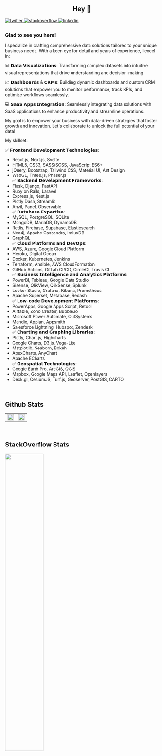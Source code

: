 ## <div align="center">Hey 👋</div>  
  

<a href="https://twitter.com/zenalytiks" target="_blank">
<img src=https://img.shields.io/badge/twitter-%2300acee.svg?&style=for-the-badge&logo=twitter&logoColor=white alt=twitter style="margin-bottom: 5px;" />
</a>
<a href="https://stackoverflow.com/users/19249238/waleed-malik" target="_blank">
<img src=https://img.shields.io/badge/stackoverflow-%23F28032.svg?&style=for-the-badge&logo=stackoverflow&logoColor=white alt=stackoverflow style="margin-bottom: 5px;" />
</a>
<a href="https://www.linkedin.com/company/zenalytiks/" target="_blank">
<img src=https://img.shields.io/badge/linkedin-%231E77B5.svg?&style=for-the-badge&logo=linkedin&logoColor=white alt=linkedin style="margin-bottom: 5px;" />
</a>  
  



### Glad to see you here!  
I specialize in crafting comprehensive data solutions tailored to your unique business needs. With a keen eye for detail and years of experience, I excel in:<br>

📊 𝗗𝗮𝘁𝗮 𝗩𝗶𝘀𝘂𝗮𝗹𝗶𝘇𝗮𝘁𝗶𝗼𝗻𝘀: Transforming complex datasets into intuitive visual representations that drive understanding and decision-making.<br>

📈 𝗗𝗮𝘀𝗵𝗯𝗼𝗮𝗿𝗱𝘀 & 𝗖𝗥𝗠𝘀: Building dynamic dashboards and custom CRM solutions that empower you to monitor performance, track KPIs, and optimize workflows seamlessly.<br>

💻 𝗦𝗮𝗮𝗦 𝗔𝗽𝗽𝘀 𝗜𝗻𝘁𝗲𝗴𝗿𝗮𝘁𝗶𝗼𝗻: Seamlessly integrating data solutions with SaaS applications to enhance productivity and streamline operations.<br>

My goal is to empower your business with data-driven strategies that foster growth and innovation. Let's collaborate to unlock the full potential of your data!<br>

My skillset:<br>

✅ 𝗙𝗿𝗼𝗻𝘁𝗲𝗻𝗱 𝗗𝗲𝘃𝗲𝗹𝗼𝗽𝗺𝗲𝗻𝘁 𝗧𝗲𝗰𝗵𝗻𝗼𝗹𝗼𝗴𝗶𝗲𝘀:<br>
- React.js, Next.js, Svelte<br>
- HTML5, CSS3, SASS/SCSS, JavaScript ES6+<br>
- jQuery, Bootstrap, Tailwind CSS, Material UI, Ant Design<br>
- WebGL, Three.js, Phaser.js<br>
✅ 𝗕𝗮𝗰𝗸𝗲𝗻𝗱 𝗗𝗲𝘃𝗲𝗹𝗼𝗽𝗺𝗲𝗻𝘁 𝗙𝗿𝗮𝗺𝗲𝘄𝗼𝗿𝗸𝘀:<br>
- Flask, Django, FastAPI<br>
- Ruby on Rails, Laravel<br>
- Express.js, Nest.js<br>
- Plotly Dash, Streamlit<br>
- Anvil, Panel, Observable<br>
✅ 𝗗𝗮𝘁𝗮𝗯𝗮𝘀𝗲 𝗘𝘅𝗽𝗲𝗿𝘁𝗶𝘀𝗲:<br>
- MySQL, PostgreSQL, SQLite<br>
- MongoDB, MariaDB, DynamoDB<br>
- Redis, Firebase, Supabase, Elasticsearch<br>
- Neo4j, Apache Cassandra, InfluxDB<br>
- GraphQL<br>
✅ 𝗖𝗹𝗼𝘂𝗱 𝗣𝗹𝗮𝘁𝗳𝗼𝗿𝗺𝘀 𝗮𝗻𝗱 𝗗𝗲𝘃𝗢𝗽𝘀:<br>
- AWS, Azure, Google Cloud Platform<br>
- Heroku, Digital Ocean<br>
- Docker, Kubernetes, Jenkins<br>
- Terraform, Ansible, AWS CloudFormation<br>
- GitHub Actions, GitLab CI/CD, CircleCI, Travis CI<br>
✅ 𝗕𝘂𝘀𝗶𝗻𝗲𝘀𝘀 𝗜𝗻𝘁𝗲𝗹𝗹𝗶𝗴𝗲𝗻𝗰𝗲 𝗮𝗻𝗱 𝗔𝗻𝗮𝗹𝘆𝘁𝗶𝗰𝘀 𝗣𝗹𝗮𝘁𝗳𝗼𝗿𝗺𝘀:<br>
- PowerBI, Tableau, Google Data Studio<br>
- Sisense, QlikView, QlikSense, Splunk<br>
- Looker Studio, Grafana, Kibana, Prometheus<br>
- Apache Superset, Metabase, Redash<br>
✅ 𝗟𝗼𝘄-𝗰𝗼𝗱𝗲 𝗗𝗲𝘃𝗲𝗹𝗼𝗽𝗺𝗲𝗻𝘁 𝗣𝗹𝗮𝘁𝗳𝗼𝗿𝗺𝘀:<br>
- PowerApps, Google Apps Script, Retool<br>
- Airtable, Zoho Creator, Bubble.io<br>
- Microsoft Power Automate, OutSystems<br>
- Mendix, Appian, Appsmith<br>
- Salesforce Lightning, Hubspot, Zendesk<br>
✅ 𝗖𝗵𝗮𝗿𝘁𝗶𝗻𝗴 𝗮𝗻𝗱 𝗚𝗿𝗮𝗽𝗵𝗶𝗻𝗴 𝗟𝗶𝗯𝗿𝗮𝗿𝗶𝗲𝘀:<br>
- Plotly, Chart.js, Highcharts<br>
- Google Charts, D3.js, Vega-Lite<br>
- Matplotlib, Seaborn, Bokeh<br>
- ApexCharts, AnyChart<br>
- Apache ECharts<br>
✅ 𝗚𝗲𝗼𝘀𝗽𝗮𝘁𝗶𝗮𝗹 𝗧𝗲𝗰𝗵𝗻𝗼𝗹𝗼𝗴𝗶𝗲𝘀:<br>
- Google Earth Pro, ArcGIS, QGIS<br>
- Mapbox, Google Maps API, Leaflet, Openlayers<br>
- Deck.gl, CesiumJS, Turf.js, Geoserver, PostGIS, CARTO<br>

<br/>  


## Github Stats  
<table><tr><td valign="top" width="50%">

<div align="center"><img src="https://github-readme-stats.vercel.app/api?username=zenalytiks&show_icons=true&count_private=true&hide_border=true&theme=dracula" align="center" style="width: 100%" /></div>

</td><td valign="top" width="50%">

<div align="center"><img src="https://github-readme-stats.vercel.app/api/top-langs/?username=zenalytiks&hide_border=true&layout=compact&theme=dracula" align="center" style="width: 100%" /></div>

</td></tr></table>

<br/>  

## StackOverflow Stats
<img width="50%"
  src="https://stackoverflow-card.vercel.app/?userID=19249238&theme=dracula"
/>



